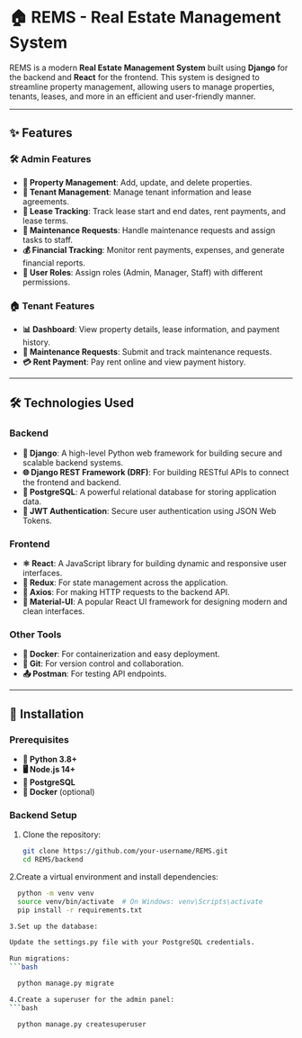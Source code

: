 # 🏠 REMS - Real Estate Management System

REMS is a modern **Real Estate Management System** built using **Django** for the backend and **React** for the frontend. This system is designed to streamline property management, allowing users to manage properties, tenants, leases, and more in an efficient and user-friendly manner.

---

## ✨ Features

### 🛠️ Admin Features
- **🏢 Property Management**: Add, update, and delete properties.
- **👤 Tenant Management**: Manage tenant information and lease agreements.
- **📅 Lease Tracking**: Track lease start and end dates, rent payments, and lease terms.
- **🔧 Maintenance Requests**: Handle maintenance requests and assign tasks to staff.
- **💰 Financial Tracking**: Monitor rent payments, expenses, and generate financial reports.
- **👥 User Roles**: Assign roles (Admin, Manager, Staff) with different permissions.

### 🏠 Tenant Features
- **📊 Dashboard**: View property details, lease information, and payment history.
- **🔧 Maintenance Requests**: Submit and track maintenance requests.
- **💳 Rent Payment**: Pay rent online and view payment history.

---

## 🛠️ Technologies Used

### Backend
- **🐍 Django**: A high-level Python web framework for building secure and scalable backend systems.
- **🌐 Django REST Framework (DRF)**: For building RESTful APIs to connect the frontend and backend.
- **🐘 PostgreSQL**: A powerful relational database for storing application data.
- **🔐 JWT Authentication**: Secure user authentication using JSON Web Tokens.

### Frontend
- **⚛️ React**: A JavaScript library for building dynamic and responsive user interfaces.
- **🔄 Redux**: For state management across the application.
- **📡 Axios**: For making HTTP requests to the backend API.
- **🎨 Material-UI**: A popular React UI framework for designing modern and clean interfaces.

### Other Tools
- **🐳 Docker**: For containerization and easy deployment.
- **🐙 Git**: For version control and collaboration.
- **📤 Postman**: For testing API endpoints.

---

## 🚀 Installation

### Prerequisites
- **🐍 Python 3.8+**
- **🖥️ Node.js 14+**
- **🐘 PostgreSQL**
- **🐳 Docker** (optional)

### Backend Setup
1. Clone the repository:
   ```bash
   git clone https://github.com/your-username/REMS.git
   cd REMS/backend

2.Create a virtual environment and install dependencies:
 ```bash
   python -m venv venv
   source venv/bin/activate  # On Windows: venv\Scripts\activate
   pip install -r requirements.txt

3.Set up the database:

Update the settings.py file with your PostgreSQL credentials.

Run migrations:
 ```bash

   python manage.py migrate

4.Create a superuser for the admin panel:
 ```bash

   python manage.py createsuperuser

